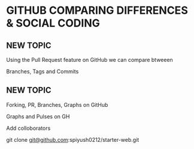# GITHUB COMPARING DIFFERENCES & SOCIAL CODING 

## NEW TOPIC

Using the Pull Request feature on GitHub we can compare btweeen

Branches, Tags and Commits

## NEW TOPIC

Forking, PR, Branches, Graphs on GitHub

Graphs and Pulses on GH

Add colloborators
 
git clone git@github.com:spiyush0212/starter-web.git